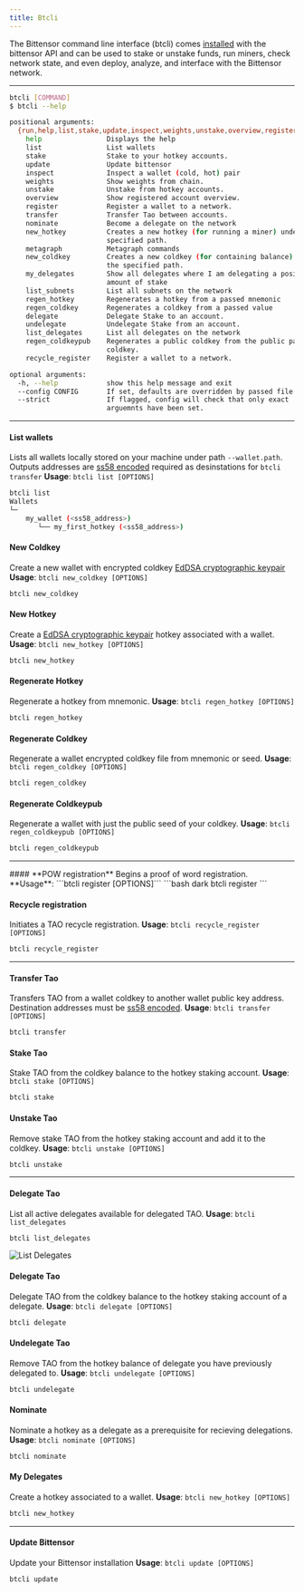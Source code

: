 ```yaml
---
title: Btcli
---
```


The Bittensor command line interface (btcli) comes [installed](../getting-started/installation) with the bittensor API and can be used to stake or unstake funds, run miners, check network state, and even deploy, analyze, and interface with the Bittensor network.

---

<Accordion title="Basic Commands">

```bash dark 
btcli [COMMAND]
$ btcli --help

positional arguments:
  {run,help,list,stake,update,inspect,weights,unstake,overview,register,transfer,nominate,new_hotkey,metagraph,new_coldkey,my_delegates,list_subnets,regen_hotkey,regen_coldkey,delegate,undelegate,list_delegates,regen_coldkeypub,recycle_register}
    help                Displays the help
    list                List wallets
    stake               Stake to your hotkey accounts.
    update              Update bittensor
    inspect             Inspect a wallet (cold, hot) pair
    weights             Show weights from chain.
    unstake             Unstake from hotkey accounts.
    overview            Show registered account overview.
    register            Register a wallet to a network.
    transfer            Transfer Tao between accounts.
    nominate            Become a delegate on the network
    new_hotkey          Creates a new hotkey (for running a miner) under the
                        specified path.
    metagraph           Metagraph commands
    new_coldkey         Creates a new coldkey (for containing balance) under
                        the specified path.
    my_delegates        Show all delegates where I am delegating a positive
                        amount of stake
    list_subnets        List all subnets on the network
    regen_hotkey        Regenerates a hotkey from a passed mnemonic
    regen_coldkey       Regenerates a coldkey from a passed value
    delegate            Delegate Stake to an account.
    undelegate          Undelegate Stake from an account.
    list_delegates      List all delegates on the network
    regen_coldkeypub    Regenerates a public coldkey from the public part of the
                        coldkey.
    recycle_register    Register a wallet to a network.

optional arguments:
  -h, --help            show this help message and exit
  --config CONFIG       If set, defaults are overridden by passed file.
  --strict              If flagged, config will check that only exact
                        arguemnts have been set.
```

</Accordion>

---
<Accordion title="Wallets">

#### **List wallets**
Lists all wallets locally stored on your machine under path `--wallet.path`. Outputs addresses are [ss58 encoded](https://docs.substrate.io/reference/address-formats/#:~:text=case%20L%20(l)-,Address%20type,address%20bytes%20that%20follow%20it.&text=Simple%20account%2Faddress%2Fnetwork%20identifier,directly%20as%20such%20an%20identifier) required as desinstations for ```btcli transfer```
**Usage**: ```btcli list [OPTIONS]```
```bash dark
btcli list
Wallets
└─
    my_wallet (<ss58_address>)
       └── my_first_hotkey (<ss58_address>)
```
#### **New Coldkey**
Create a new wallet with encrypted coldkey [EdDSA cryptographic keypair](https://en.wikipedia.org/wiki/EdDSA#Ed25519)
**Usage**: ```btcli new_coldkey [OPTIONS]```
```bash dark
btcli new_coldkey
```

#### **New Hotkey**
Create a [EdDSA cryptographic keypair](https://en.wikipedia.org/wiki/EdDSA#Ed25519) hotkey associated with a wallet. 
**Usage**: ```btcli new_hotkey [OPTIONS]```
```bash dark
btcli new_hotkey
```

#### **Regenerate Hotkey**
Regenerate a hotkey from mnemonic.
**Usage**: ```btcli regen_hotkey [OPTIONS]```
```bash dark
btcli regen_hotkey
```

#### **Regenerate Coldkey**
Regenerate a wallet encrypted coldkey file from mnemonic or seed.
**Usage**: ```btcli regen_coldkey [OPTIONS]```
```bash dark
btcli regen_coldkey
```

#### **Regenerate Coldkeypub**
Regenerate a wallet with just the public seed of your coldkey.
**Usage**: ```btcli regen_coldkeypub [OPTIONS]```
```bash dark
btcli regen_coldkeypub
```
</Accordion>


---
<Accordion title="Registration">
#### **POW registration**
Begins a proof of word registration.
**Usage**: ```btcli register [OPTIONS]```
```bash dark
btcli register
```

#### **Recycle registration**
Initiates a TAO recycle registration.
**Usage**: ```btcli recycle_register [OPTIONS]```
```bash dark
btcli recycle_register
```
</Accordion>

---
<Accordion title="Transfers/Staking">

#### **Transfer Tao**
Transfers TAO from a wallet coldkey to another wallet public key address. Destination addresses must be [ss58 encoded](https://docs.substrate.io/reference/address-formats/#:~:text=case%20L%20(l)-,Address%20type,address%20bytes%20that%20follow%20it.&text=Simple%20account%2Faddress%2Fnetwork%20identifier,directly%20as%20such%20an%20identifier).
**Usage**: ```btcli transfer [OPTIONS]```
```bash dark
btcli transfer
```

#### **Stake Tao**
Stake TAO from the coldkey balance to the hotkey staking account. 
**Usage**: ```btcli stake [OPTIONS]```
```bash dark
btcli stake
```

#### **Unstake Tao**
Remove stake TAO from the hotkey staking account and add it to the coldkey.
**Usage**: ```btcli unstake [OPTIONS]```
```bash dark
btcli unstake
```
</Accordion>

---
<Accordion title="Delegation">

#### **Delegate Tao**
List all active delegates available for delegated TAO.
**Usage**: ```btcli list_delegates```
```bash dark
btcli list_delegates
```
![List Delegates](/images/list_delegates.png 'Output of List Delegates')

#### **Delegate Tao**
Delegate TAO from the coldkey balance to the hotkey staking account of a delegate.
**Usage**: ```btcli delegate [OPTIONS]```
```bash dark
btcli delegate
```

#### **Undelegate Tao**
Remove TAO from the hotkey balance of delegate you have previously delegated to.
**Usage**: ```btcli undelegate [OPTIONS]```
```bash dark
btcli undelegate
```

#### **Nominate**
Nominate a hotkey as a delegate as a prerequisite for recieving delegations.
**Usage**: ```btcli nominate [OPTIONS]```
```bash dark
btcli nominate
```

#### **My Delegates**
Create a hotkey associated to a wallet. 
**Usage**: ```btcli new_hotkey [OPTIONS]```
```bash dark
btcli new_hotkey
```
</Accordion>


---
<Accordion title="Misc">

#### **Update Bittensor**
Update your Bittensor installation
**Usage**: ```btcli update [OPTIONS]```
```bash dark
btcli update
```
</Accordion>
